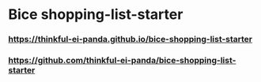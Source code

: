 # Bice shopping-list-starter

### https://thinkful-ei-panda.github.io/bice-shopping-list-starter
### https://github.com/thinkful-ei-panda/bice-shopping-list-starter



